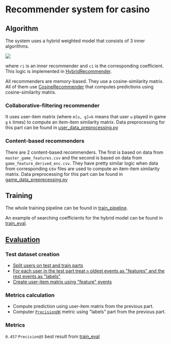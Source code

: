 # Recommender system for casino

## Algorithm
The system uses a hybrid weighted model that consists of 3 inner algorithms.

<img src="https://render.githubusercontent.com/render/math?math=r=\sum_{i=1}^3{c_i*r_i(x)}">

where `ri` is an inner recommender and `ci` is the corresponding coefficient. 
This logic is implemented in [HybridRecommender](recommenders.py#L99).

All recommenders are memory-based. 
They use a cosine-similarity matrix. 
All of them use [CosineRecommender](recommenders.py#L39) that 
computes predictions using cosine-similarity matrix.

### Collaborative-filtering recommender
It uses user-item matrix (where `m[u, g]=k` means that user `u` played in game `g` `k` times) 
to compute an item-item similarity matrix. 
Data preprocessing for this part can be found in [user_data_preprocessing.py](user_data_preprocessing.py)

### Content-based recommenders
There are 2 content-based recommenders. The first is based on data from `master_game_features.csv` 
and the second is based on data from `game_feature_derived_enc.csv`. 
They have pretty similar logic when data from corresponding csv files are used 
to compute an item-item similarity matrix.
Data preprocessing for this part can be found in [game_data_preprecessing.py](game_data_preprecessing.py)

## Training
The whole training pipeline can be found in [train_pipeline](train_pipeline.py).

An example of searching coefficients for the hybrid model can be found in [train_eval](train_eval.ipynb).

## [Evaluation](train_pipeline.py#L62)

### Test dataset creation
* [Split users on test and train parts](user_data_preprocessing.py#L28)
* [For each user in the test part treat `n` oldest events 
as "features" and the rest events as "labels"](user_data_preprocessing.py#L28)
* [Create user-item matrix using "feature" events](user_data_preprocessing.py#L86)

### Metrics calculation
* Compute prediction using user-item matrix from the previous part.
* Computer [`Precision@K`](metrics.py) metric using "labels" part from the previous part.
### Metrics
`0.457` `Precision@5` best result from [train_eval](train_eval.ipynb)
